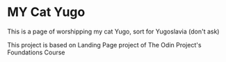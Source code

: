 # MY Cat Yugo
This is a page of worshipping my cat Yugo, sort for Yugoslavia (don't ask)

This project is based on Landing Page project of The Odin Project's Foundations Course